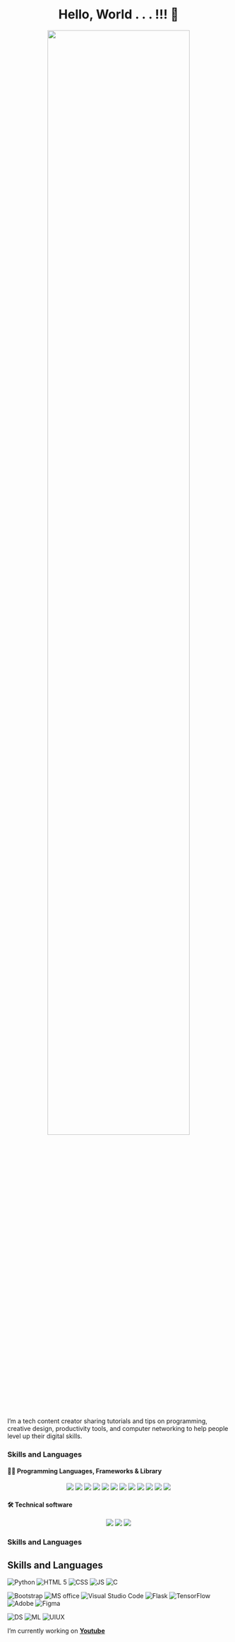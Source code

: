 <h1 align="center">Hello, World . . . !!! 👋</h1>
<p align="center"><img width=80% src="Animation/AnimationRIQRev.gif"></p>

I’m a tech content creator sharing tutorials and tips on programming, creative design, productivity tools, and computer networking to help people level up their digital skills.

### Skills and Languages
#### 👨‍💻 Programming Languages, Frameworks & Library
<p align='center'>
    <img src="https://img.shields.io/badge/HTML5-E34F26?style=for-the-badge&logo=html5&logoColor=white" />
    <img src="https://img.shields.io/badge/CSS-239120?&style=for-the-badge&logo=css3&logoColor=white" />
    <img src="https://img.shields.io/badge/JavaScript-F7DF1E?style=for-the-badge&logo=javascript&logoColor=black" />
    <img src="https://img.shields.io/badge/PHP-777BB4?style=for-the-badge&logo=php&logoColor=white" />
    <img src="https://img.shields.io/badge/Python-14354C?style=for-the-badge&logo=python&logoColor=white" />
    <img src="https://img.shields.io/badge/C-00599C?style=for-the-badge&logo=c&logoColor=white" />
    <img src="https://img.shields.io/badge/Codeigniter-EF4223?style=for-the-badge&logo=codeigniter&logoColor=white" />
    <img src="https://img.shields.io/badge/Flask-000000?style=for-the-badge&logo=flask&logoColor=white" />
    <img src="https://img.shields.io/badge/Laravel-FF2D20?style=for-the-badge&logo=laravel&logoColor=white" />
    <img src="https://img.shields.io/badge/Xampp-F37623?style=for-the-badge&logo=xampp&logoColor=white" />
    <img src="https://img.shields.io/badge/Bootstrap-563D7C?style=for-the-badge&logo=bootstrap&logoColor=white" />
    <img src="https://img.shields.io/badge/MySQL-005C84?style=for-the-badge&logo=mysql&logoColor=white" />
</p>

#### 🛠️ Technical software
<p align='center'>
    <img src="https://img.shields.io/badge/Microsoft_Office-D83B01?style=for-the-badge&logo=microsoft-office&logoColor=white" />
    <img src="https://img.shields.io/badge/Figma-F24E1E?style=for-the-badge&logo=figma&logoColor=white" />
    <img src="https://img.shields.io/badge/Adobe%20Creative%20Cloud-DA1F26?style=for-the-badge&logo=Adobe%20Creative%20Cloud&logoColor=white" />
</p>

### Skills and Languages
## Skills and Languages
![Python](https://img.shields.io/badge/Python-14354C?style=for-the-badge&logo=python&logoColor=white)
![HTML 5](https://img.shields.io/badge/HTML5-E34F26?style=for-the-badge&logo=html5&logoColor=white)
![CSS](https://img.shields.io/badge/CSS-239120?&style=for-the-badge&logo=css3&logoColor=white)
![JS](https://img.shields.io/badge/JavaScript-F7DF1E?style=for-the-badge&logo=javascript&logoColor=black)
![C](https://img.shields.io/badge/C-00599C?style=for-the-badge&logo=c&logoColor=white)


![Bootstrap](https://img.shields.io/badge/Bootstrap-563D7C?style=for-the-badge&logo=bootstrap&logoColor=white)
![MS office](https://img.shields.io/badge/Microsoft_Office-D83B01?style=for-the-badge&logo=microsoft-office&logoColor=white)
![Visual Studio Code](https://img.shields.io/badge/Visual%20Studio%20Code-0078d7.svg?style=for-the-badge&logo=visual-studio-code&logoColor=white)
![Flask](https://img.shields.io/badge/Flask-000000?style=for-the-badge&logo=flask&logoColor=white)
![TensorFlow](https://img.shields.io/badge/TensorFlow-%23FF6F00.svg?style=for-the-badge&logo=TensorFlow&logoColor=white)
![Adobe](https://img.shields.io/badge/adobe-%23FF0000.svg?style=for-the-badge&logo=adobe&logoColor=white)
![Figma](https://img.shields.io/badge/figma-%23F24E1E.svg?style=for-the-badge&logo=figma&logoColor=white)


![DS](https://img.shields.io/badge/-Data%20Science%20and%20Analysis-blue?style=for-the-badge)
![ML](https://img.shields.io/badge/-Machine%20Learning-blueviolet?style=for-the-badge)
![UIUX](https://img.shields.io/badge/-UI%20UX%20Design-yellow?style=for-the-badge)

I’m currently working on [**Youtube**](https://www.youtube.com/)



